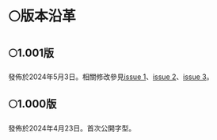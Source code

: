 # 🌕版本沿革

## 🌕1.001版

發佈於2024年5月3日。相關修改參見[issue 1](issues/1)、[issue 2](issues/2)、[issue 3](issues/3)。

## 🌕1.000版

發佈於2024年4月23日。首次公開字型。